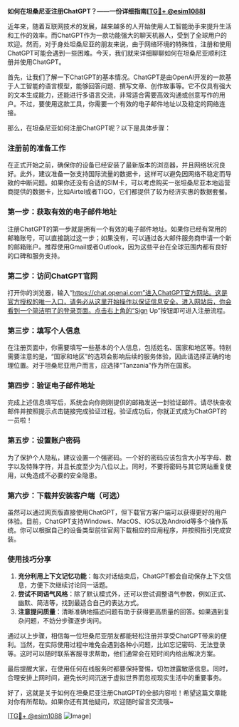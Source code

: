 **如何在坦桑尼亚注册ChatGPT？——一份详细指南[[TG💪+ @esim1088](https://t.me/s/esim1088)]**

近年来，随着互联网技术的发展，越来越多的人开始使用人工智能助手来提升生活和工作的效率。而ChatGPT作为一款功能强大的聊天机器人，受到了全球用户的欢迎。然而，对于身处坦桑尼亚的朋友来说，由于网络环境的特殊性，注册和使用ChatGPT可能会遇到一些困难。今天，我们就来详细聊聊如何在坦桑尼亚顺利注册并使用ChatGPT。

首先，让我们了解一下ChatGPT的基本情况。ChatGPT是由OpenAI开发的一款基于人工智能的语言模型，能够回答问题、撰写文章、创作故事等。它不仅具有强大的文本生成能力，还能进行多语言交流，非常适合需要高效沟通或创意写作的用户。不过，要使用这款工具，你需要一个有效的电子邮件地址以及稳定的网络连接。

那么，在坦桑尼亚如何注册ChatGPT呢？以下是具体步骤：

### 注册前的准备工作

在正式开始之前，确保你的设备已经安装了最新版本的浏览器，并且网络状况良好。此外，建议准备一张支持国际流量的数据卡，这样可以避免因网络不稳定而导致的中断问题。如果你还没有合适的SIM卡，可以考虑购买一张坦桑尼亚本地运营商提供的数据卡，比如Airtel或者TIGO，它们都提供了较为经济实惠的数据套餐。

### 第一步：获取有效的电子邮件地址

注册ChatGPT的第一步就是拥有一个有效的电子邮件地址。如果你已经有常用的邮箱账号，可以直接跳过这一步；如果没有，可以通过各大邮件服务商申请一个新的邮箱账户。推荐使用Gmail或者Outlook，因为这些平台在全球范围内都有良好的口碑和服务支持。

### 第二步：访问ChatGPT官网

打开你的浏览器，输入“https://chat.openai.com”进入ChatGPT官方网站。这是官方授权的唯一入口，请务必从这里开始操作以保证信息安全。进入网站后，你会看到一个简洁明了的登录页面。点击右上角的“Sign Up”按钮即可进入注册流程。

### 第三步：填写个人信息

在注册页面中，你需要填写一些基本的个人信息，包括姓名、国家和地区等。特别需要注意的是，“国家和地区”的选项会影响后续的服务体验，因此请选择正确的地理位置。对于坦桑尼亚用户而言，应选择“Tanzania”作为所在国家。

### 第四步：验证电子邮件地址

完成上述信息填写后，系统会向你刚刚提供的邮箱发送一封验证邮件。请尽快查收邮件并按照提示点击链接完成验证过程。验证成功后，你就正式成为ChatGPT的一员啦！

### 第五步：设置账户密码

为了保护个人隐私，建议设置一个强密码。一个好的密码应该包含大小写字母、数字以及特殊字符，并且长度至少为八位以上。同时，不要将密码与其它网站重复使用，以免造成不必要的安全隐患。

### 第六步：下载并安装客户端（可选）

虽然可以通过网页版直接使用ChatGPT，但下载官方客户端可以获得更好的用户体验。目前，ChatGPT支持Windows、MacOS、iOS以及Android等多个操作系统。你可以根据自己的设备类型前往官网下载相应的应用程序，并按照指引完成安装。

### 使用技巧分享

1. **充分利用上下文记忆功能**：每次对话结束后，ChatGPT都会自动保存上下文信息，方便下次继续讨论同一话题。
2. **尝试不同语气风格**：除了默认模式外，还可以尝试调整语气参数，例如正式、幽默、简洁等，找到最适合自己的表达方式。
3. **注意提问质量**：清晰准确地描述问题有助于获得更高质量的回答。如果遇到复杂问题，不妨分步骤逐步询问。

通过以上步骤，相信每一位坦桑尼亚朋友都能轻松注册并享受ChatGPT带来的便利。当然，在实际使用过程中难免会遇到各种小问题，比如忘记密码、无法登录等。这时可以随时联系客服寻求帮助，他们通常会在短时间内给出解决方案。

最后提醒大家，在使用任何在线服务时都要保持警惕，切勿泄露敏感信息。同时，合理安排上网时间，避免长时间沉迷于虚拟世界而忽视现实生活中的重要事务。

好了，这就是关于如何在坦桑尼亚注册ChatGPT的全部内容啦！希望这篇文章能对你有所帮助。如果你还有其他疑问，欢迎随时留言交流哦~

[[TG💪+ @esim1088](https://t.me/s/esim1088) ![Image](https://i.postimg.cc/4NQfJmqS/Snipaste-2025-05-13-00-14-12.png)]